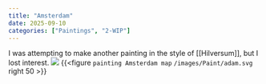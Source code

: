 ```yaml
---
title: "Amsterdam"
date: 2025-09-10
categories: ["Paintings", "2-WIP"]
---
```

I was attempting to make another painting in the style of [[Hilversum]], but I lost interest.
![](adam.svg)
{{<figure `painting Amsterdam map` `/images/Paint/adam.svg` right 50 >}}

